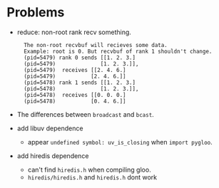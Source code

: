# Problems

- reduce: non-root rank recv something.

        The non-root recvbuf will recieves some data.
        Example: root is 0. But recvbuf of rank 1 shouldn't change.
        (pid=5479) rank 0 sends [[1. 2. 3.]
        (pid=5479)              [1. 2. 3.]],
        (pid=5479)  receives [[2. 4. 6.]
        (pid=5479)           [2. 4. 6.]]
        (pid=5478) rank 1 sends [[1. 2. 3.]
        (pid=5478)              [1. 2. 3.]],
        (pid=5478)  receives [[0. 0. 0.]
        (pid=5478)           [0. 4. 6.]]

- The differences between `broadcast` and `bcast`.

- add libuv dependence
  - appear `undefined symbol: uv_is_closing` when `import pygloo`.

- add hiredis dependence
  - can't find `hiredis.h` when compiling gloo.
  - `hiredis/hiredis.h` and `hiredis.h` dont work